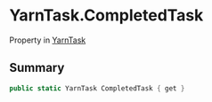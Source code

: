 # YarnTask.CompletedTask

Property in [YarnTask](/docs/api/csharp/yarn.unity.yarntask-1.md)

## Summary



```csharp
public static YarnTask CompletedTask { get }
```

